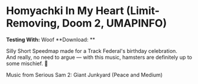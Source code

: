# Homyachki In My Heart (Limit-Removing, Doom 2, UMAPINFO)

**Testing With:** Woof
**Download: **

Silly Short Speedmap made for a Track Federal's birthday celebration.  
And really, no need to argue — with this music, hamsters are definitely up to some mischief. 🐹  

Music from Serious Sam 2: Giant Junkyard (Peace and Medium)
